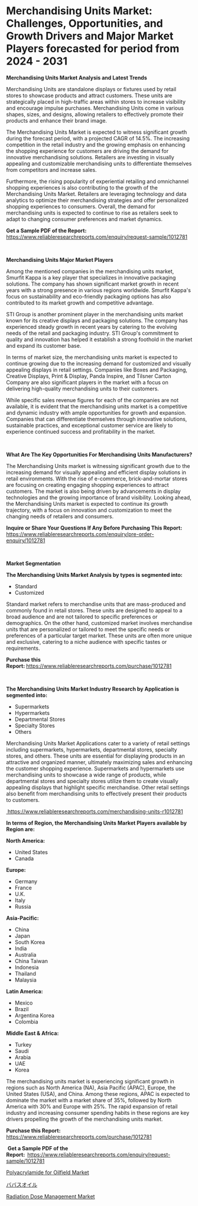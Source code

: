 <p><h1>Merchandising Units Market: Challenges, Opportunities, and Growth Drivers and Major Market Players forecasted for period from 2024 - 2031</h1></p><p><strong>Merchandising Units Market Analysis and Latest Trends</strong></p>
<p><p>Merchandising Units are standalone displays or fixtures used by retail stores to showcase products and attract customers. These units are strategically placed in high-traffic areas within stores to increase visibility and encourage impulse purchases. Merchandising Units come in various shapes, sizes, and designs, allowing retailers to effectively promote their products and enhance their brand image.</p><p>The Merchandising Units Market is expected to witness significant growth during the forecast period, with a projected CAGR of 14.5%. The increasing competition in the retail industry and the growing emphasis on enhancing the shopping experience for customers are driving the demand for innovative merchandising solutions. Retailers are investing in visually appealing and customizable merchandising units to differentiate themselves from competitors and increase sales.</p><p>Furthermore, the rising popularity of experiential retailing and omnichannel shopping experiences is also contributing to the growth of the Merchandising Units Market. Retailers are leveraging technology and data analytics to optimize their merchandising strategies and offer personalized shopping experiences to consumers. Overall, the demand for merchandising units is expected to continue to rise as retailers seek to adapt to changing consumer preferences and market dynamics.</p></p>
<p><strong>Get a Sample PDF of the Report:&nbsp;</strong> <a href="https://www.reliableresearchreports.com/enquiry/request-sample/1012781">https://www.reliableresearchreports.com/enquiry/request-sample/1012781</a></p>
<p>&nbsp;</p>
<p><strong>Merchandising Units Major Market Players</strong></p>
<p><p>Among the mentioned companies in the merchandising units market, Smurfit Kappa is a key player that specializes in innovative packaging solutions. The company has shown significant market growth in recent years with a strong presence in various regions worldwide. Smurfit Kappa's focus on sustainability and eco-friendly packaging options has also contributed to its market growth and competitive advantage.</p><p>STI Group is another prominent player in the merchandising units market known for its creative displays and packaging solutions. The company has experienced steady growth in recent years by catering to the evolving needs of the retail and packaging industry. STI Group's commitment to quality and innovation has helped it establish a strong foothold in the market and expand its customer base.</p><p>In terms of market size, the merchandising units market is expected to continue growing due to the increasing demand for customized and visually appealing displays in retail settings. Companies like Boxes and Packaging, Creative Displays, Print & Display, Panda Inspire, and Tilsner Carton Company are also significant players in the market with a focus on delivering high-quality merchandising units to their customers.</p><p>While specific sales revenue figures for each of the companies are not available, it is evident that the merchandising units market is a competitive and dynamic industry with ample opportunities for growth and expansion. Companies that can differentiate themselves through innovative solutions, sustainable practices, and exceptional customer service are likely to experience continued success and profitability in the market.</p></p>
<p>&nbsp;</p>
<p><strong>What Are The Key Opportunities For Merchandising Units Manufacturers?</strong></p>
<p><p>The Merchandising Units market is witnessing significant growth due to the increasing demand for visually appealing and efficient display solutions in retail environments. With the rise of e-commerce, brick-and-mortar stores are focusing on creating engaging shopping experiences to attract customers. The market is also being driven by advancements in display technologies and the growing importance of brand visibility. Looking ahead, the Merchandising Units market is expected to continue its growth trajectory, with a focus on innovation and customization to meet the changing needs of retailers and consumers.</p></p>
<p><strong>Inquire or Share Your Questions If Any Before Purchasing This Report:</strong> <a href="https://www.reliableresearchreports.com/enquiry/pre-order-enquiry/1012781">https://www.reliableresearchreports.com/enquiry/pre-order-enquiry/1012781</a></p>
<p>&nbsp;</p>
<p><strong>Market Segmentation</strong></p>
<p><strong>The Merchandising Units Market Analysis by types is segmented into:</strong></p>
<p><ul><li>Standard</li><li>Customized</li></ul></p>
<p><p>Standard market refers to merchandise units that are mass-produced and commonly found in retail stores. These units are designed to appeal to a broad audience and are not tailored to specific preferences or demographics. On the other hand, customized market involves merchandise units that are personalized or tailored to meet the specific needs or preferences of a particular target market. These units are often more unique and exclusive, catering to a niche audience with specific tastes or requirements.</p></p>
<p><strong>Purchase this Report:&nbsp;</strong><a href="https://www.reliableresearchreports.com/purchase/1012781">https://www.reliableresearchreports.com/purchase/1012781</a></p>
<p>&nbsp;</p>
<p><strong>The Merchandising Units Market Industry Research by Application is segmented into:</strong></p>
<p><ul><li>Supermarkets</li><li>Hypermarkets</li><li>Departmental Stores</li><li>Specialty Stores</li><li>Others</li></ul></p>
<p><p>Merchandising Units Market Applications cater to a variety of retail settings including supermarkets, hypermarkets, departmental stores, specialty stores, and others. These units are essential for displaying products in an attractive and organized manner, ultimately maximizing sales and enhancing the customer shopping experience. Supermarkets and hypermarkets use merchandising units to showcase a wide range of products, while departmental stores and specialty stores utilize them to create visually appealing displays that highlight specific merchandise. Other retail settings also benefit from merchandising units to effectively present their products to customers.</p></p>
<p><a href="https://www.reliableresearchreports.com/merchandising-units-r1012781">&nbsp;https://www.reliableresearchreports.com/merchandising-units-r1012781</a></p>
<p><strong>In terms of Region, the Merchandising Units Market Players available by Region are:</strong></p>
<p>
    <p> <strong> North America: </strong>
        <ul>
            <li>United States</li>
            <li>Canada</li>
        </ul>
        </p> 
    <p> <strong> Europe: </strong>
        <ul>
            <li>Germany</li>
            <li>France</li>
            <li>U.K.</li>
            <li>Italy</li>
            <li>Russia</li>
        </ul>
        </p> 
    <p> <strong> Asia-Pacific: </strong>
        <ul>
            <li>China</li>
            <li>Japan</li>
            <li>South Korea</li>
            <li>India</li>
            <li>Australia</li>
            <li>China Taiwan</li>
            <li>Indonesia</li>
            <li>Thailand</li>
            <li>Malaysia</li>
        </ul>
        </p> 
    <p> <strong> Latin America: </strong>
        <ul>
            <li>Mexico</li>
            <li>Brazil</li>
            <li>Argentina Korea</li>
            <li>Colombia</li>
        </ul>
        </p> 
    <p> <strong> Middle East & Africa: </strong>
        <ul>
            <li>Turkey</li>
            <li>Saudi</li>
            <li>Arabia</li>
            <li>UAE</li>
            <li>Korea</li>
        </ul>
    </p>
    </p>
<p><p>The merchandising units market is experiencing significant growth in regions such as North America (NA), Asia Pacific (APAC), Europe, the United States (USA), and China. Among these regions, APAC is expected to dominate the market with a market share of 35%, followed by North America with 30% and Europe with 25%. The rapid expansion of retail industry and increasing consumer spending habits in these regions are key drivers propelling the growth of the merchandising units market.</p></p>
<p><strong>Purchase this Report: </strong><a href="https://www.reliableresearchreports.com/purchase/1012781">https://www.reliableresearchreports.com/purchase/1012781</a></p>
<p>&nbsp;<strong>Get a Sample PDF of the Report:&nbsp;&nbsp;</strong><a href="https://www.reliableresearchreports.com/enquiry/request-sample/1012781">https://www.reliableresearchreports.com/enquiry/request-sample/1012781</a></p>
<p><strong></strong></p>
<p><p><a href="https://issuu.com/reportprime-2/docs/polyacrylamide-for-oilfield-market-size-2030.pptx">Polyacrylamide for Oilfield Market</a></p><p><a href="https://github.com/pepo3k/Market-Research-Report-List-1/blob/main/971298952836.md">ババスオイル</a></p><p><a href="https://github.com/sofayahoo2023/Market-Research-Report-List-4/blob/main/radiation-dose-management-market.md">Radiation Dose Management Market</a></p></p>